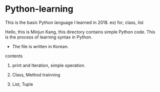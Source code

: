 # Python-learning
This is the basic Python language I learned in 2018. ex) for, class, list

Hello, this is Minjun Kang, this directory contains simple Python code. This is the process of learning syntax in Python.

* The file is written in Korean.

contents

1. print and Iteration, simple operation.

2. Class, Method trainning

3. List, Tuple
